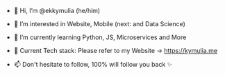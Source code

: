 - 👋 Hi, I’m @ekkymulia (he/him)
- 👀 I’m interested in Website, Mobile (next: and Data Science)
- 🌱 I’m currently learning Python, JS, Microservices and More
- 📃 Current Tech stack: Please refer to my Website -> https://kymulia.me
        
        
- 📫 Don't hesitate to follow, 100% will follow you back ✨

<!---
ekkymulia/ekkymulia is a ✨ special ✨ repository because its `README.md` (this file) appears on your GitHub profile.
You can click the Preview link to take a look at your changes.
--->
